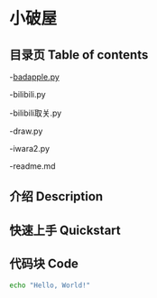 # 小破屋

## 目录页 Table of contents

-[badapple.py](badapple.py)

-bilibili.py

-bilibili取关.py

-draw.py

-iwara2.py

-readme.md


## 介绍 Description




## 快速上手 Quickstart




## 代码块 Code
```bash
echo "Hello, World!"